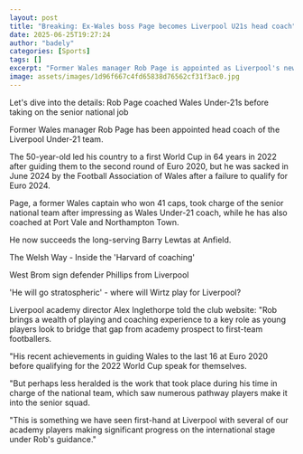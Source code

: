 ```yaml
---
layout: post
title: "Breaking: Ex-Wales boss Page becomes Liverpool U21s head coach"
date: 2025-06-25T19:27:24
author: "badely"
categories: [Sports]
tags: []
excerpt: "Former Wales manager Rob Page is appointed as Liverpool's new Under-21s head coach, a year after leaving the national job."
image: assets/images/1d96f667c4fd65838d76562cf31f3ac0.jpg
---
```


Let's dive into the details: Rob Page coached Wales Under-21s before taking on the senior national job

Former Wales manager Rob Page has been appointed head coach of the Liverpool Under-21 team.

The 50-year-old led his country to a first World Cup in 64 years in 2022 after guiding them to the second round of Euro 2020, but he was sacked in June 2024 by the Football Association of Wales after a failure to qualify for Euro 2024.

Page, a former Wales captain who won 41 caps, took charge of the senior national team after impressing as Wales Under-21 coach, while he has also coached at Port Vale and Northampton Town.

He now succeeds the long-serving Barry Lewtas at Anfield.

The Welsh Way - Inside the 'Harvard of coaching'

West Brom sign defender Phillips from Liverpool 

'He will go stratospheric' - where will Wirtz play for Liverpool?

Liverpool academy director Alex Inglethorpe told the club website: "Rob brings a wealth of playing and coaching experience to a key role as young players look to bridge that gap from academy prospect to first-team footballers.

"His recent achievements in guiding Wales to the last 16 at Euro 2020 before qualifying for the 2022 World Cup speak for themselves.

"But perhaps less heralded is the work that took place during his time in charge of the national team, which saw numerous pathway players make it into the senior squad.

"This is something we have seen first-hand at Liverpool with several of our academy players making significant progress on the international stage under Rob's guidance."

